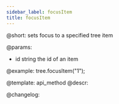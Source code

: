 ```yaml
---
sidebar_label: focusItem
title: focusItem
---          
```


@short: sets focus to a specified tree item


@params:
- id	string		the id of an item



@example:
tree.focusItem("1");


@template: api_method
@descr:





@changelog:


